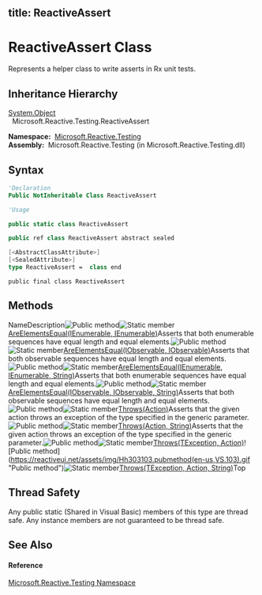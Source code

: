 title: ReactiveAssert
---
# ReactiveAssert Class

Represents a helper class to write asserts in Rx unit tests.

## Inheritance Hierarchy

[System.Object](https://msdn.microsoft.com/en-us/library/e5kfa45b)  
  Microsoft.Reactive.Testing.ReactiveAssert

**Namespace:**  [Microsoft.Reactive.Testing](Microsoft.Reactive.Testing/Microsoft.Reactive.Testing)  
**Assembly:**  Microsoft.Reactive.Testing (in Microsoft.Reactive.Testing.dll)

## Syntax

```vb
'Declaration
Public NotInheritable Class ReactiveAssert
```

```vb
'Usage
```

```csharp
public static class ReactiveAssert
```

```c++
public ref class ReactiveAssert abstract sealed
```

```fsharp
[<AbstractClassAttribute>]
[<SealedAttribute>]
type ReactiveAssert =  class end
```

```jscript
public final class ReactiveAssert
```

## Methods

NameDescription![Public method](https://reactiveui.net/assets/img/Hh303103.pubmethod(en-us,VS.103).gif "Public method")![Static member](https://reactiveui.net/assets/img/Hh244319.static(en-us,VS.103).gif "Static member")[AreElementsEqual<T>(IEnumerable<T>, IEnumerable<T>)](https://msdn.microsoft.com/en-us/library/m:microsoft.reactive.testing.reactiveassert.areelementsequal%60%601(system.collections.generic.ienumerable%7b%60%600%7d%2csystem.collections.generic.ienumerable%7b%60%600%7d)(v=VS.103))Asserts that both enumerable sequences have equal length and equal elements.![Public method](https://reactiveui.net/assets/img/Hh303103.pubmethod(en-us,VS.103).gif "Public method")![Static member](https://reactiveui.net/assets/img/Hh244319.static(en-us,VS.103).gif "Static member")[AreElementsEqual<T>(IObservable<T>, IObservable<T>)](https://msdn.microsoft.com/en-us/library/m:microsoft.reactive.testing.reactiveassert.areelementsequal%60%601(system.iobservable%7b%60%600%7d%2csystem.iobservable%7b%60%600%7d)(v=VS.103))Asserts that both observable sequences have equal length and equal elements.![Public method](https://reactiveui.net/assets/img/Hh303103.pubmethod(en-us,VS.103).gif "Public method")![Static member](https://reactiveui.net/assets/img/Hh244319.static(en-us,VS.103).gif "Static member")[AreElementsEqual<T>(IEnumerable<T>, IEnumerable<T>, String)](https://msdn.microsoft.com/en-us/library/m:microsoft.reactive.testing.reactiveassert.areelementsequal%60%601(system.collections.generic.ienumerable%7b%60%600%7d%2csystem.collections.generic.ienumerable%7b%60%600%7d%2csystem.string)(v=VS.103))Asserts that both enumerable sequences have equal length and equal elements.![Public method](https://reactiveui.net/assets/img/Hh303103.pubmethod(en-us,VS.103).gif "Public method")![Static member](https://reactiveui.net/assets/img/Hh244319.static(en-us,VS.103).gif "Static member")[AreElementsEqual<T>(IObservable<T>, IObservable<T>, String)](https://msdn.microsoft.com/en-us/library/m:microsoft.reactive.testing.reactiveassert.areelementsequal%60%601(system.iobservable%7b%60%600%7d%2csystem.iobservable%7b%60%600%7d%2csystem.string)(v=VS.103))Asserts that both observable sequences have equal length and equal elements.![Public method](https://reactiveui.net/assets/img/Hh303103.pubmethod(en-us,VS.103).gif "Public method")![Static member](https://reactiveui.net/assets/img/Hh244319.static(en-us,VS.103).gif "Static member")[Throws<TException>(Action)](https://msdn.microsoft.com/en-us/library/m:microsoft.reactive.testing.reactiveassert.throws%60%601(system.action)(v=VS.103))Asserts that the given action throws an exception of the type specified in the generic parameter.![Public method](https://reactiveui.net/assets/img/Hh303103.pubmethod(en-us,VS.103).gif "Public method")![Static member](https://reactiveui.net/assets/img/Hh244319.static(en-us,VS.103).gif "Static member")[Throws<TException>(Action, String)](https://msdn.microsoft.com/en-us/library/m:microsoft.reactive.testing.reactiveassert.throws%60%601(system.action%2csystem.string)(v=VS.103))Asserts that the given action throws an exception of the type specified in the generic parameter.![Public method](https://reactiveui.net/assets/img/Hh303103.pubmethod(en-us,VS.103).gif "Public method")![Static member](https://reactiveui.net/assets/img/Hh244319.static(en-us,VS.103).gif "Static member")[Throws<TException>(TException, Action)](https://msdn.microsoft.com/en-us/library/m:microsoft.reactive.testing.reactiveassert.throws%60%601(%60%600%2csystem.action)(v=VS.103))![Public method](https://reactiveui.net/assets/img/Hh303103.pubmethod(en-us,VS.103).gif "Public method")![Static member](https://reactiveui.net/assets/img/Hh244319.static(en-us,VS.103).gif "Static member")[Throws<TException>(TException, Action, String)](https://msdn.microsoft.com/en-us/library/m:microsoft.reactive.testing.reactiveassert.throws%60%601(%60%600%2csystem.action%2csystem.string)(v=VS.103))Top

## Thread Safety

Any public static (Shared in Visual Basic) members of this type are thread safe. Any instance members are not guaranteed to be thread safe.

## See Also

#### Reference

[Microsoft.Reactive.Testing Namespace](Microsoft.Reactive.Testing/Microsoft.Reactive.Testing)

